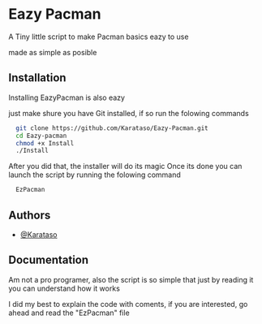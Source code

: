 
# Eazy Pacman

A Tiny little script to make Pacman basics eazy to use

made as simple as posible


## Installation

Installing EazyPacman is also eazy

just make shure you have Git installed, if so run the folowing commands
```bash
  git clone https://github.com/Karataso/Eazy-Pacman.git
  cd Eazy-pacman
  chmod +x Install
  ./Install
```
After you did that, the installer will do its magic
Once its done you can launch the script by running the folowing command
```bash
  EzPacman
```

## Authors

- [@Karataso](https://github.com/Karataso)


## Documentation

Am not a pro programer, also the script is so simple that just by reading it you can understand how it works

I did my best to explain the code with coments, if you are interested, go ahead and read the  "EzPacman" file